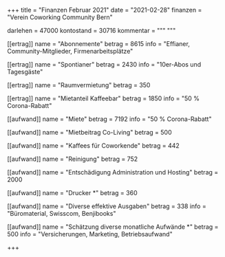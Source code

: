 +++
title = "Finanzen Februar 2021"
date = "2021-02-28"
finanzen = "Verein Coworking Community Bern"

darlehen = 47000
kontostand = 30716
kommentar = """
"""

[[ertrag]]
name = "Abonnemente"
betrag = 8615
info = "Effianer, Community-Mitglieder, Firmenarbeitsplätze"

[[ertrag]]
name = "Spontianer"
betrag = 2430
info = "10er-Abos und Tagesgäste"

[[ertrag]]
name = "Raumvermietung"
betrag = 350

[[ertrag]]
name = "Mietanteil Kaffeebar"
betrag = 1850
info = "50 % Corona-Rabatt"


[[aufwand]]
name = "Miete"
betrag = 7192
info = "50 % Corona-Rabatt"

[[aufwand]]
name = "Mietbeitrag Co-Living"
betrag = 500

[[aufwand]]
name = "Kaffees für Coworkende"
betrag = 442

[[aufwand]]
name = "Reinigung"
betrag = 752

[[aufwand]]
name = "Entschädigung Administration und Hosting"
betrag = 2000

[[aufwand]]
name = "Drucker *"
betrag = 360

[[aufwand]]
name = "Diverse effektive Ausgaben"
betrag = 338
info = "Büromaterial, Swisscom, Benjibooks"

[[aufwand]]
name = "Schätzung diverse monatliche Aufwände *"
betrag = 500
info = "Versicherungen, Marketing, Betriebsaufwand"

+++
